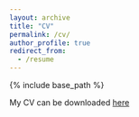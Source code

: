```yaml
---
layout: archive
title: "CV"
permalink: /cv/
author_profile: true
redirect_from:
  - /resume
---
```


{% include base_path %}

My CV can be downloaded [here](https://drive.google.com/file/d/1VBkShtsJesstB-0MZTJXf7NLok1lIC_S/view?usp=sharing)
